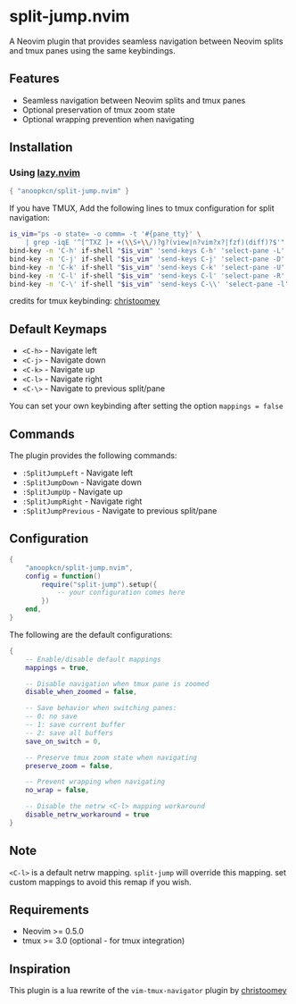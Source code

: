 # split-jump.nvim

A Neovim plugin that provides seamless navigation between Neovim splits and tmux panes using the same keybindings.

## Features

- Seamless navigation between Neovim splits and tmux panes
- Optional preservation of tmux zoom state
- Optional wrapping prevention when navigating

## Installation

### Using [lazy.nvim](https://github.com/folke/lazy.nvim)

```lua
{ "anoopkcn/split-jump.nvim" }
```

If you have TMUX, Add the following lines to tmux configuration for split navigation:

```bash
is_vim="ps -o state= -o comm= -t '#{pane_tty}' \
    | grep -iqE '^[^TXZ ]+ +(\\S+\\/)?g?(view|n?vim?x?|fzf)(diff)?$'"
bind-key -n 'C-h' if-shell "$is_vim" 'send-keys C-h' 'select-pane -L'
bind-key -n 'C-j' if-shell "$is_vim" 'send-keys C-j' 'select-pane -D'
bind-key -n 'C-k' if-shell "$is_vim" 'send-keys C-k' 'select-pane -U'
bind-key -n 'C-l' if-shell "$is_vim" 'send-keys C-l' 'select-pane -R'
bind-key -n 'C-\' if-shell "$is_vim" 'send-keys C-\\' 'select-pane -l'
```
credits for tmux keybinding: [christoomey](https://github.com/christoomey/vim-tmux-navigator)

## Default Keymaps

- `<C-h>` - Navigate left
- `<C-j>` - Navigate down
- `<C-k>` - Navigate up
- `<C-l>` - Navigate right
- `<C-\>` - Navigate to previous split/pane

You can set your own keybinding after setting the option `mappings = false`

## Commands

The plugin provides the following commands:

- `:SplitJumpLeft` - Navigate left
- `:SplitJumpDown` - Navigate down
- `:SplitJumpUp` - Navigate up
- `:SplitJumpRight` - Navigate right
- `:SplitJumpPrevious` - Navigate to previous split/pane

## Configuration

```lua
{
    "anoopkcn/split-jump.nvim",
    config = function()
        require("split-jump").setup({
            -- your configuration comes here
        })
    end,
}
```
The following are the default configurations:

```lua
{
    -- Enable/disable default mappings
    mappings = true,

    -- Disable navigation when tmux pane is zoomed
    disable_when_zoomed = false,

    -- Save behavior when switching panes:
    -- 0: no save
    -- 1: save current buffer
    -- 2: save all buffers
    save_on_switch = 0,

    -- Preserve tmux zoom state when navigating
    preserve_zoom = false,

    -- Prevent wrapping when navigating
    no_wrap = false,

    -- Disable the netrw <C-l> mapping workaround
    disable_netrw_workaround = true
}
```

## Note
`<C-l>` is a default netrw mapping. `split-jump` will override this mapping. set custom mappings to avoid this remap if you wish.

## Requirements

- Neovim >= 0.5.0
- tmux >= 3.0 (optional - for tmux integration)


## Inspiration
This plugin is a lua rewrite of the `vim-tmux-navigator` plugin by [christoomey](https://github.com/christoomey/vim-tmux-navigator)
